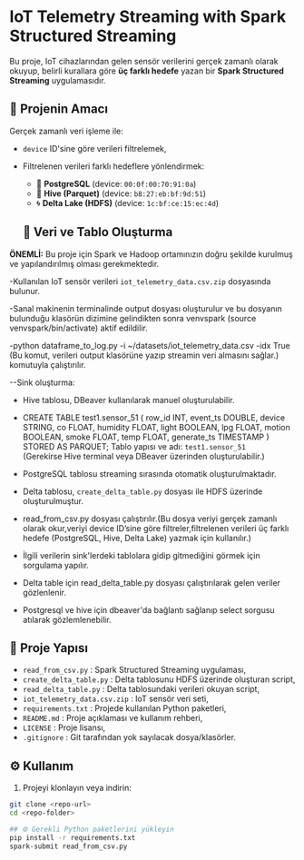 # IoT Telemetry Streaming with Spark Structured Streaming

Bu proje, IoT cihazlarından gelen sensör verilerini gerçek zamanlı olarak okuyup, belirli kurallara göre **üç farklı hedefe** yazan bir **Spark Structured Streaming** uygulamasıdır.

## 📌 Projenin Amacı

Gerçek zamanlı veri işleme ile:
- `device` ID'sine göre verileri filtrelemek,
- Filtrelenen verileri farklı hedeflere yönlendirmek:
  - 🔁 **PostgreSQL** (device: `00:0f:00:70:91:0a`)
  - 🐝 **Hive (Parquet)** (device: `b8:27:eb:bf:9d:51`)
  - 🌀 **Delta Lake (HDFS)** (device: `1c:bf:ce:15:ec:4d`)
 
  ## 📂 Veri ve Tablo Oluşturma

 **ÖNEMLİ:** Bu proje için Spark ve Hadoop ortamınızın doğru şekilde kurulmuş ve yapılandırılmış olması gerekmektedir.

-Kullanılan IoT sensör verileri `iot_telemetry_data.csv.zip` dosyasında bulunur.

-Sanal makinenin terminalinde output dosyası oluşturulur ve bu dosyanın bulunduğu klasörün dizimine gelindikten sonra venvspark (source venvspark/bin/activate) aktif edildilir.

-python dataframe_to_log.py -i ~/datasets/iot_telemetry_data.csv -idx True (Bu komut, verileri output klasörüne yazıp streamin veri almasını sağlar.) komutuyla çalıştırılır.

--Sink oluşturma:
- Hive tablosu, DBeaver kullanılarak manuel oluşturulabilir.
-   CREATE TABLE test1.sensor_51 (
    row_id INT,
    event_ts DOUBLE,
    device STRING,
    co FLOAT,
    humidity FLOAT,
    light BOOLEAN,
    lpg FLOAT,
    motion BOOLEAN,
    smoke FLOAT,
    temp FLOAT,
    generate_ts TIMESTAMP
)
STORED AS PARQUET;
  Tablo yapısı ve adı: `test1.sensor_51`  
  (Gerekirse Hive terminal veya DBeaver üzerinden oluşturulabilir.)

- PostgreSQL tablosu streaming sırasında otomatik oluşturulmaktadır.

- Delta tablosu, `create_delta_table.py` dosyası ile HDFS üzerinde oluşturulmuştur.

- read_from_csv.py dosyası çalıştırılır.(Bu dosya veriyi gerçek zamanlı olarak okur,veriyi device ID’sine göre filtreler,filtrelenen verileri üç farklı hedefe (PostgreSQL, Hive, Delta Lake) yazmak için kullanılır.)
- İlgili verilerin sink'lerdeki tablolara gidip gitmediğini görmek için sorgulama yapılır.
- Delta table için read_delta_table.py dosyası çalıştırılarak gelen veriler gözlenlenir.
- Postgresql ve hive için dbeaver'da bağlantı sağlanıp select sorgusu atılarak gözlemlenebilir.


## 🧱 Proje Yapısı

- `read_from_csv.py`       : Spark Structured Streaming uygulaması,
- `create_delta_table.py`  : Delta tablosunu HDFS üzerinde oluşturan script,
- `read_delta_table.py`    : Delta tablosundaki verileri okuyan script,
- `iot_telemetry_data.csv.zip` : IoT sensör veri seti,
- `requirements.txt`       : Projede kullanılan Python paketleri,
- `README.md`              : Proje açıklaması ve kullanım rehberi,
- `LICENSE`                : Proje lisansı,
- `.gitignore`             : Git tarafından yok sayılacak dosya/klasörler.


## ⚙️ Kullanım

1. Projeyi klonlayın veya indirin:
```bash
git clone <repo-url>
cd <repo-folder>

## ⚙️ Gerekli Python paketlerini yükleyin
pip install -r requirements.txt
spark-submit read_from_csv.py



